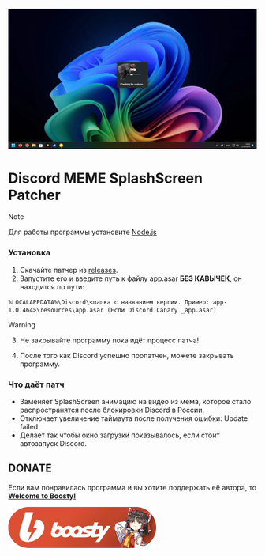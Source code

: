 ![Image](https://github.com/Diramix/DMSP/blob/main/doc/Preview-Image.jpg?raw=true)
# Discord MEME SplashScreen Patcher

> [!NOTE]
Для работы программы установите [Node.js](https://nodejs.org/dist/v21.7.3/node-v21.7.3-x64.msi)

### Установка
1. Скачайте патчер из [releases](https://github.com/Diramix/DMSP/releases).
2. Запустите его и введите путь к файлу app.asar **БЕЗ КАВЫЧЕК**, он находится по пути:
```
%LOCALAPPDATA%\Discord\<папка с названием версии. Пример: app-1.0.464>\resources\app.asar (Если Discord Canary _app.asar)
```
> [!WARNING]
> 3. Не закрывайте программу пока идёт процесс патча!
4. После того как Discord успешно пропатчен, можете закрывать программу.

### Что даёт патч
* Заменяет SplashScreen анимацию на видео из мема, которое стало распространятся после блокировки Discord в России.
* Отключает увеличение таймаута после получения ошибки: Update failed.
* Делает так чтобы окно загрузки показывалось, если стоит автозапуск Discord.

## DONATE
Если вам понравилась программа и вы хотите поддержать её автора, то [**Welcome to Boosty!**](https://boosty.to/diramix)
<p>
    <a href="https://boosty.to/diramix">
      <img width="300" alt="ᓚᘏᗢ котик ждёт твоей монетки" src="https://github.com/Diramix/DMSP/blob/main/doc/boosty_button.png?raw=true">
    </a>
</p>

